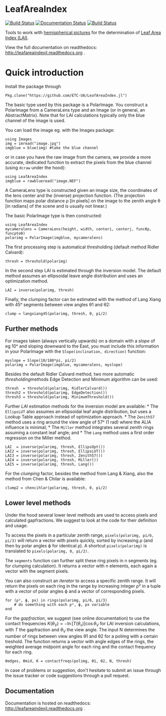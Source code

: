 # LeafAreaIndex

[![Build Status](https://travis-ci.org/ETC-UA/LeafAreaIndex.jl.svg?branch=master)](https://travis-ci.org/ETC-UA/LeafAreaIndex.jl)
[![Documentation Status](https://readthedocs.org/projects/leafareaindexjl/badge/?version=master)](https://readthedocs.org/projects/leafareaindexjl/?badge=master)
[![Build Status](https://ci.appveyor.com/api/projects/status/github/ETC-UA/LeafAreaIndex.jl?branch=master&svg=true)](https://ci.appveyor.com/project/ETCUA/LeafAreaIndex-jl/branch/master)

Tools to work with [hemispherical pictures](http://en.wikipedia.org/wiki/Hemispherical_photography) for the determination of [Leaf Area Index (LAI)](http://en.wikipedia.org/wiki/Leaf_area_index).

View the full documentation on readthedocs: http://leafareaindexjl.readthedocs.org .

# Quick introduction

Install the package through

    Pkg.clone("https://github.com/ETC-UA/LeafAreaIndex.jl")

The basic type used by this package is a PolarImage. You construct a PolarImage from a CameraLens type and an Image (or in general, an AbstractMatrix). Note that for LAI calculations typically only the blue channel of the image is used.

You can load the image eg. with the Images package:

    using Images
    img = imread("image.jpg")
    imgblue = blue(img) #take the blue channel

or in case you have the raw image from the camera, we provide a more accurate, dedicated function to extract the pixels from the blue channel (using `dcraw` under the hood):

    using LeafAreaIndex
    imgblue = rawblueread("image.NEF")

A CameraLens type is constructed given an image size, the coordinates of the lens center and the (inverse) projection function. 
(The projection function maps polar distance ρ [in pixels] on the image to the zenith angle θ [in radians] of the scene and is usually not linear.)

The basic PolarImage type is then constructed:

    using LeafAreaIndex
    mycameralens = CameraLens(height, width, centeri, centerj, funcθρ, funcρtoθ)
    polarimg = PolarImage(imgblue, mycameralens)

The first processing step is automatical thresholding (default method Ridler Calvard):

    thresh = threshold(polarimg)

In the second step LAI is estimated through the inversion model. The default method assumes an ellipsoidal leave angle distribution and uses an optimization method.

    LAI = inverse(polarimg, thresh)

Finally, the clumping factor can be estimated with the method of Lang Xiang with 45ᵒ segments between view angles θ1 and θ2:

    clump = langxiang45(polarimg, thresh, 0, pi/2)

## Further methods

For images taken (always vertically upwards) on a domain with a *slope* of eg 10ᵒ and sloping downward to the East, you must include this information in your PolarImage with the `Slope(inclination, direction)` function:

    myslope = Slope(10/180*pi, pi/2)
    polarimg = PolarImage(imgblue, mycameralens, myslope)

Besides the default Ridler Calvard method, two more automatic *thresholding*methods Edge Detection and Minimum algorithm can be used:
    
    thresh  = threshold(polarimg, RidlerCalvard())
    thresh2 = threshold(polarimg, EdgeDetection())
    thresh3 = threshold(polarimg, MinimumThreshold())

Further *LAI* estimation methods for the inversion model are available: 
    * The `EllipsLUT` also assumes an ellipsoidal leaf angle distribution, but uses a Lookup Table approach instead of optimization approach.
    * The `Zenith57` method uses a ring around the view angle of 57ᵒ (1 rad) where the ALIA influence is minimal;
    * The `Miller` method integrates several zenith rings assuming a constant leaf angle; and
    * The `Lang` method uses a first order regression on the Miller method.

    LAI  = inverse(polarimg, thresh, EllipsOpt())
    LAI2 = inverse(polarimg, thresh, EllipsLUT())
    LAI3 = inverse(polarimg, thresh, Zenith57())
    LAI4 = inverse(polarimg, thresh, Miller())
    LAI5 = inverse(polarimg, thresh, Lang())

For the *clumping* factor, besides the method from Lang & Xiang, also the method from Chen & Chilar is available:

    clump2 = chencihlar(polarimg, thresh, 0, pi/2)


## Lower level methods

Under the hood several lower level methods are used to access pixels and calculated gapfractions. We suggest to look at the code for their definition and usage.

To access the pixels in a particular zenith range, `pixels(polarimg, pi/6, pi/3)` will return a vector with pixels quickly, sorted by increasing ρ (and then by polar angles ϕ for identical ρ). A shortcut `pixels(polarimg)` is translated to `pixels(polarimg, 0, pi/2)`.

The `segments` function can further split these ring pixels in n segments (eg. for clumping calculation). It returns a vector with n elements, each again a vector with the segment pixels.

You can also construct an *iterator* to access a specific zenith range. It will return the pixels on each ring in the range by increasing integer ρ² in a tuple with a vector of polar angles ϕ and a vector of corresponding pixels.
    
    for (ρ², ϕ, px) in rings(polarimg, pi/6, pi/3)
        # do something with each ρ², ϕ, px variable
    end

For the *gapfraction*, we suggest (see online documentation) to use the contact frequencies $K(\theta_V) = -\ln[T(\theta_v)] \cos\theta_V$ for LAI inversion calculations, with $T$ the gapfraction and $\theta_V$ the view angle. The input N determines the number of rings between view angles θ1 and θ2 for a polimg with a certain treshold. The function returns a vector with angle edges of the rings, the weighted average midpoint angle for each ring and the contact frequency for each ring.

    θedges, θmid, K = contactfreqs(polimg, θ1, θ2, N, thresh)

In case of problems or suggestion, don't hesitate to submit an issue through the issue tracker or code suggestions through a pull request.

## Documentation
Documentation is hosted on readthedocs: http://leafareaindexjl.readthedocs.org .

